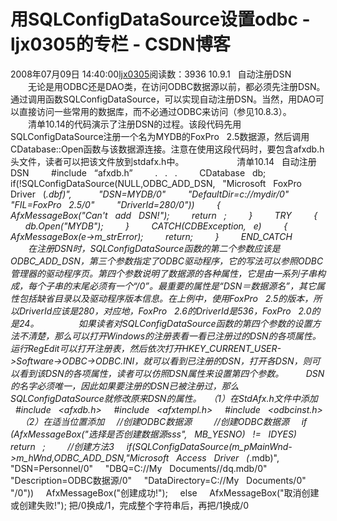 # 用SQLConfigDataSource设置odbc - ljx0305的专栏 - CSDN博客
2008年07月09日 14:40:00[ljx0305](https://me.csdn.net/ljx0305)阅读数：3936
10.9.1   自动注册DSN   
    
  　　无论是用ODBC还是DAO类，在访问ODBC数据源以前，都必须先注册DSN。通过调用函数SQLConfigDataSource，可以实现自动注册DSN。当然，用DAO可以直接访问一些常用的数据库，而不必通过ODBC来访问（参见10.8.3）。   
    
  　　清单10.14的代码演示了注册DSN的过程。该段代码先用SQLConfigDataSource注册一个名为MYDB的FoxPro   2.5数据源，然后调用CDatabase::Open函数与该数据源连接。注意在使用这段代码时，要包含afxdb.h头文件，读者可以把该文件放到stdafx.h中。   
    
  　   
    
  清单10.14   自动注册DSN   
    
  #include   “afxdb.h”   
    
  .   .   .   
    
  CDatabase   db;   
    
  if(!SQLConfigDataSource(NULL,ODBC_ADD_DSN,   "Microsoft   FoxPro   Driver   (*.dbf)",     
    
  "DSN=MYDB/0"   
    
  "DefaultDir=c://mydir/0"   
    
  "FIL=FoxPro   2.5/0"   
    
  "DriverId=280/0"))   
    
  {   
    
  AfxMessageBox("Can't   add   DSN!");   
    
  return   ;   
    
  }   
    
  TRY   
    
  {   
    
  db.Open("MYDB");   
    
  }   
    
  CATCH(CDBException,   e)   
    
  {   
    
  AfxMessageBox(e->m_strError);   
    
  return;   
    
  }   
    
  END_CATCH   
    
  　　在注册DSN时，SQLConfigDataSource函数的第二个参数应该是ODBC_ADD_DSN，第三个参数指定了ODBC驱动程序，它的写法可以参照ODBC管理器的驱动程序页。第四个参数说明了数据源的各种属性，它是由一系列子串构成，每个子串的末尾必须有一个“/0”。最重要的属性是“DSN＝数据源名”，其它属性包括缺省目录以及驱动程序版本信息。在上例中，使用FoxPro   2.5的版本，所以DriverId应该是280，对应地，FoxPro   2.6的DriverId是536，FoxPro   2.0的是24。   
    
  　　如果读者对SQLConfigDataSource函数的第四个参数的设置方法不清楚，那么可以打开Windows的注册表看一看已注册过的DSN的各项属性。运行RegEdit可以打开注册表，然后依次打开HKEY_CURRENT_USER->Software->ODBC->ODBC.INI，就可以看到已注册的DSN，打开各DSN，则可以看到该DSN的各项属性，读者可以仿照DSN属性来设置第四个参数。   
    
  DSN的名字必须唯一，因此如果要注册的DSN已被注册过，那么SQLConfigDataSource就修改原来DSN的属性。   
（1）在StdAfx.h文件中添加   
  #include   <afxdb.h>   
  #include   <afxtempl.h>   
  #include   <odbcinst.h>   
  （2）在适当位置添加   
  //创建ODBC数据源   
    
  //创建ODBC数据源   
  if   (AfxMessageBox("选择是否创建数据源sss",   MB_YESNO)   !=   IDYES)   
  return   ;   
    
  //创建方法3   
  if(SQLConfigDataSource(m_pMainWnd->m_hWnd,ODBC_ADD_DSN,"Microsoft   Access   Driver   (*.mdb)",   
  "DSN=Personnel/0"   
  "DBQ=C://My   Documents//dq.mdb/0"   
  "Description=ODBC数据源/0"   
  "DataDirectory=C://My   Documents/0"   
  "/0"))   
  AfxMessageBox("创建成功!");   
  else   
  AfxMessageBox("取消创建或创建失败!");
把/0换成/1，完成整个字符串后，再把/1换成/0
